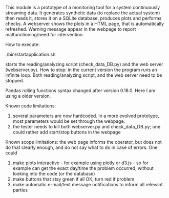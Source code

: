 This module is a prototype of a monitoring tool for a system 
continuously streaming data. It generates synthetic data (to replace
the actual system) then reads it, stores it on a SQLite database, 
produces plots and performs checks. A webserver shows the plots in a 
HTML page, that is automatically refreshed. Warning message appear in
the webpage to report malfunctioning/need for intervention.

How to execute: 

./bin/startapplication.sh 

starts the reading/analyzing script (check_data_DB.py) and the web 
server (webserver.py). How to stop: in the current version the program 
runs an infinite loop.
Both reading/analyzing script, and the web server need to be stopped.

Pandas rolling functions syntax changed after version 0.18.0. Here I am 
using a older version.

Known code limitations: 
1) several parameters are now hardcoded. In a more evolved prototype, 
 most parameters would be set through the webpage.
2) the tester needs to kill both webserver.py and check_data_DB.py; one
 could rather add start/stop buttons in the webpage
 
Known scope limitations:
the web page informs the operator, but does not do that clearly enough,
and do not say what to do in case of errors. One could 
1) make plots interactive - for example using plotly or d3.js - so for 
example can get the exact day/time the problem occurred, without 
looking into the code (or the database)
2) make buttons that stay green if all OK, turn red if problem
3) make automatic e-mail/text message notifications to inform all 
 relevant parties

 
